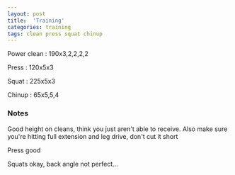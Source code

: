 ```yaml
---
layout: post
title:  'Training'
categories: training
tags: clean press squat chinup
---
```


Power clean :   190x3,2,2,2,2

Press   :   120x5x3

Squat   :   225x5x3

Chinup  :   65x5,5,4

### Notes

Good height on cleans, think you just aren't able to receive. Also make sure you're hitting full extension and leg drive, don't cut it short

Press good

Squats okay, back angle not perfect...
